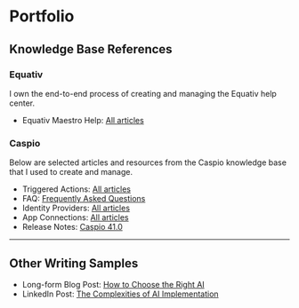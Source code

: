 <body>
  <h1>Portfolio</h1>

  <h2>Knowledge Base References</h2>
  <h3>Equativ</h3>
  <p>I own the end-to-end process of creating and managing the Equativ help center.</p>
  <ul>
    <li>Equativ Maestro Help: <a href="https://help.equativ.com/maestro">All articles</a></li>
  </ul>

  <h3>Caspio</h3>
  <p>Below are selected articles and resources from the Caspio knowledge base that I used to create and manage.</p>
  <ul>
    <li>Triggered Actions: <a href="https://howto.caspio.com/triggered-actions/triggered-actions-2/">All articles</a></li>
    <li>FAQ: <a href="https://howto.caspio.com/frequently-asked-questions-faq-2/">Frequently Asked Questions</a></li>
    <li>Identity Providers: <a href="https://howto.caspio.com/directories/identity-providers/identity-providers/">All articles</a></li>
    <li>App Connections: <a href="https://howto.caspio.com/directories/app-connections/app-connections/">All articles</a></li>
    <li>Release Notes: <a href="https://howto.caspio.com/release-notes/caspio-41-0/">Caspio 41.0</a></li>
  </ul>

  <hr>

  <h2>Other Writing Samples</h2>
  <ul>
    <li>Long-form Blog Post: <a href="Long-form-blog-post-How-to-choose-the-right-AI.pdf">How to Choose the Right AI</a></li>
    <li>LinkedIn Post: <a href="LinkedIn-post-The-complexities-of-AI-implementation.pdf">The Complexities of AI Implementation</a></li>
  </ul>
</body>
</html>
